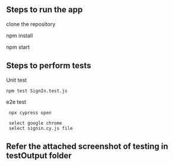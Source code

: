 

## Steps to run the app

  clone the repository 

  npm install

  npm start

## Steps to perform tests
  
  Unit test
  
    npm test SignIn.test.js

  e2e test
  
     npx cypress open
     
     select google chrome
     select signin.cy.js file 
## Refer the attached screenshot of testing in testOutput folder 


